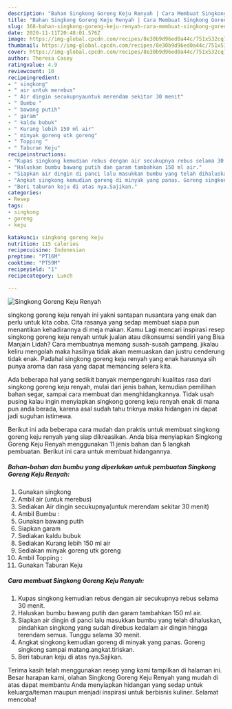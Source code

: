```yaml
---
description: "Bahan Singkong Goreng Keju Renyah | Cara Membuat Singkong Goreng Keju Renyah Yang Lezat"
title: "Bahan Singkong Goreng Keju Renyah | Cara Membuat Singkong Goreng Keju Renyah Yang Lezat"
slug: 368-bahan-singkong-goreng-keju-renyah-cara-membuat-singkong-goreng-keju-renyah-yang-lezat
date: 2020-11-11T20:48:01.576Z
image: https://img-global.cpcdn.com/recipes/8e30b9d96ed0a44c/751x532cq70/singkong-goreng-keju-renyah-foto-resep-utama.jpg
thumbnail: https://img-global.cpcdn.com/recipes/8e30b9d96ed0a44c/751x532cq70/singkong-goreng-keju-renyah-foto-resep-utama.jpg
cover: https://img-global.cpcdn.com/recipes/8e30b9d96ed0a44c/751x532cq70/singkong-goreng-keju-renyah-foto-resep-utama.jpg
author: Theresa Casey
ratingvalue: 4.9
reviewcount: 10
recipeingredient:
- " singkong"
- " air untuk merebus"
- " Air dingin secukupnyauntuk merendam sekitar 30 menit"
- " Bumbu "
- " bawang putih"
- " garam"
- " kaldu bubuk"
- " Kurang lebih 150 ml air"
- " minyak goreng utk goreng"
- " Topping "
- " Taburan Keju"
recipeinstructions:
- "Kupas singkong kemudian rebus dengan air secukupnya rebus selama 30 menit."
- "Haluskan bumbu bawang putih dan garam tambahkan 150 ml air."
- "Siapkan air dingin di panci lalu masukkan bumbu yang telah dihaluskan, pindahkan singkong yang sudah direbus kedalam air dingin hingga terendam semua. Tunggu selama 30 menit."
- "Angkat singkong kemudian goreng di minyak yang panas. Goreng singkong sampai matang.angkat.tiriskan."
- "Beri taburan keju di atas nya.Sajikan."
categories:
- Resep
tags:
- singkong
- goreng
- keju

katakunci: singkong goreng keju 
nutrition: 115 calories
recipecuisine: Indonesian
preptime: "PT16M"
cooktime: "PT59M"
recipeyield: "1"
recipecategory: Lunch

---
```



![Singkong Goreng Keju Renyah](https://img-global.cpcdn.com/recipes/8e30b9d96ed0a44c/751x532cq70/singkong-goreng-keju-renyah-foto-resep-utama.jpg)


singkong goreng keju renyah ini yakni santapan nusantara yang enak dan perlu untuk kita coba. Cita rasanya yang sedap membuat siapa pun menantikan kehadirannya di meja makan.
Kamu Lagi mencari inspirasi resep singkong goreng keju renyah untuk jualan atau dikonsumsi sendiri yang Bisa Manjain Lidah? Cara membuatnya memang susah-susah gampang. jikalau keliru mengolah maka hasilnya tidak akan memuaskan dan justru cenderung tidak enak. Padahal singkong goreng keju renyah yang enak harusnya sih punya aroma dan rasa yang dapat memancing selera kita.

Ada beberapa hal yang sedikit banyak mempengaruhi kualitas rasa dari singkong goreng keju renyah, mulai dari jenis bahan, kemudian pemilihan bahan segar, sampai cara membuat dan menghidangkannya. Tidak usah pusing kalau ingin menyiapkan singkong goreng keju renyah enak di mana pun anda berada, karena asal sudah tahu triknya maka hidangan ini dapat jadi suguhan istimewa.




Berikut ini ada beberapa cara mudah dan praktis untuk membuat singkong goreng keju renyah yang siap dikreasikan. Anda bisa menyiapkan Singkong Goreng Keju Renyah menggunakan 11 jenis bahan dan 5 langkah pembuatan. Berikut ini cara untuk membuat hidangannya.

<!--inarticleads1-->

##### Bahan-bahan dan bumbu yang diperlukan untuk pembuatan Singkong Goreng Keju Renyah:

1. Gunakan  singkong
1. Ambil  air (untuk merebus)
1. Sediakan  Air dingin secukupnya(untuk merendam sekitar 30 menit)
1. Ambil  Bumbu :
1. Gunakan  bawang putih
1. Siapkan  garam
1. Sediakan  kaldu bubuk
1. Sediakan  Kurang lebih 150 ml air
1. Sediakan  minyak goreng utk goreng
1. Ambil  Topping :
1. Gunakan  Taburan Keju




<!--inarticleads2-->

##### Cara membuat Singkong Goreng Keju Renyah:

1. Kupas singkong kemudian rebus dengan air secukupnya rebus selama 30 menit.
1. Haluskan bumbu bawang putih dan garam tambahkan 150 ml air.
1. Siapkan air dingin di panci lalu masukkan bumbu yang telah dihaluskan, pindahkan singkong yang sudah direbus kedalam air dingin hingga terendam semua. Tunggu selama 30 menit.
1. Angkat singkong kemudian goreng di minyak yang panas. Goreng singkong sampai matang.angkat.tiriskan.
1. Beri taburan keju di atas nya.Sajikan.




Terima kasih telah menggunakan resep yang kami tampilkan di halaman ini. Besar harapan kami, olahan Singkong Goreng Keju Renyah yang mudah di atas dapat membantu Anda menyiapkan hidangan yang sedap untuk keluarga/teman maupun menjadi inspirasi untuk berbisnis kuliner. Selamat mencoba!
